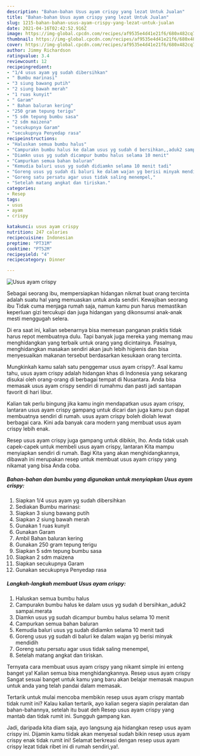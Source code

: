```yaml
---
description: "Bahan-bahan Usus ayam crispy yang lezat Untuk Jualan"
title: "Bahan-bahan Usus ayam crispy yang lezat Untuk Jualan"
slug: 1215-bahan-bahan-usus-ayam-crispy-yang-lezat-untuk-jualan
date: 2021-04-16T02:42:52.916Z
image: https://img-global.cpcdn.com/recipes/af9535e4d41e21f6/680x482cq70/usus-ayam-crispy-foto-resep-utama.jpg
thumbnail: https://img-global.cpcdn.com/recipes/af9535e4d41e21f6/680x482cq70/usus-ayam-crispy-foto-resep-utama.jpg
cover: https://img-global.cpcdn.com/recipes/af9535e4d41e21f6/680x482cq70/usus-ayam-crispy-foto-resep-utama.jpg
author: Jimmy Richardson
ratingvalue: 3.4
reviewcount: 12
recipeingredient:
- "1/4 usus ayam yg sudah dibersihkan"
- " Bumbu marinasi"
- "3 siung bawang putih"
- "2 siung bawah merah"
- "1 ruas kunyit"
- " Garam"
- " Bahan baluran kering"
- "250 gram tepung terigu"
- "5 sdm tepung bumbu sasa"
- "2 sdm maizena"
- "secukupnya Garam"
- "secukupnya Penyedap rasa"
recipeinstructions:
- "Haluskan semua bumbu halus"
- "Campurakn bumbu halus ke dalam usus yg sudah d bersihkan,,aduk2 sampai.merata"
- "Diamkn usus yg sudah dicampur bumbu halus selama 10 menit"
- "Campurkan semua bahan baluran"
- "Kemudia baluri usus yg sudah didiamkn selama 10 menit tadi"
- "Goreng usus yg sudah di baluri ke dalam wajan yg berisi minyak mendidih"
- "Goreng satu persatu agar usus tidak saling menempel,"
- "Setelah matang angkat dan tiriskan."
categories:
- Resep
tags:
- usus
- ayam
- crispy

katakunci: usus ayam crispy 
nutrition: 247 calories
recipecuisine: Indonesian
preptime: "PT31M"
cooktime: "PT52M"
recipeyield: "4"
recipecategory: Dinner

---
```



![Usus ayam crispy](https://img-global.cpcdn.com/recipes/af9535e4d41e21f6/680x482cq70/usus-ayam-crispy-foto-resep-utama.jpg)

Sebagai seorang ibu, mempersiapkan hidangan nikmat buat orang tercinta adalah suatu hal yang memuaskan untuk anda sendiri. Kewajiban seorang ibu Tidak cuma menjaga rumah saja, namun kamu pun harus memastikan keperluan gizi tercukupi dan juga hidangan yang dikonsumsi anak-anak mesti menggugah selera.

Di era  saat ini, kalian sebenarnya bisa memesan panganan praktis tidak harus repot membuatnya dulu. Tapi banyak juga mereka yang memang mau menghidangkan yang terbaik untuk orang yang dicintainya. Pasalnya, menghidangkan masakan sendiri akan jauh lebih higienis dan bisa menyesuaikan makanan tersebut berdasarkan kesukaan orang tercinta. 



Mungkinkah kamu salah satu penggemar usus ayam crispy?. Asal kamu tahu, usus ayam crispy adalah hidangan khas di Indonesia yang sekarang disukai oleh orang-orang di berbagai tempat di Nusantara. Anda bisa memasak usus ayam crispy sendiri di rumahmu dan pasti jadi santapan favorit di hari libur.

Kalian tak perlu bingung jika kamu ingin mendapatkan usus ayam crispy, lantaran usus ayam crispy gampang untuk dicari dan juga kamu pun dapat membuatnya sendiri di rumah. usus ayam crispy boleh diolah lewat berbagai cara. Kini ada banyak cara modern yang membuat usus ayam crispy lebih enak.

Resep usus ayam crispy juga gampang untuk dibikin, lho. Anda tidak usah capek-capek untuk membeli usus ayam crispy, lantaran Kita mampu menyiapkan sendiri di rumah. Bagi Kita yang akan menghidangkannya, dibawah ini merupakan resep untuk membuat usus ayam crispy yang nikamat yang bisa Anda coba.

<!--inarticleads1-->

##### Bahan-bahan dan bumbu yang digunakan untuk menyiapkan Usus ayam crispy:

1. Siapkan 1/4 usus ayam yg sudah dibersihkan
1. Sediakan  Bumbu marinasi:
1. Siapkan 3 siung bawang putih
1. Siapkan 2 siung bawah merah
1. Gunakan 1 ruas kunyit
1. Gunakan  Garam
1. Ambil  Bahan baluran kering
1. Gunakan 250 gram tepung terigu
1. Siapkan 5 sdm tepung bumbu sasa
1. Siapkan 2 sdm maizena
1. Siapkan secukupnya Garam
1. Gunakan secukupnya Penyedap rasa




<!--inarticleads2-->

##### Langkah-langkah membuat Usus ayam crispy:

1. Haluskan semua bumbu halus
1. Campurakn bumbu halus ke dalam usus yg sudah d bersihkan,,aduk2 sampai.merata
1. Diamkn usus yg sudah dicampur bumbu halus selama 10 menit
1. Campurkan semua bahan baluran
1. Kemudia baluri usus yg sudah didiamkn selama 10 menit tadi
1. Goreng usus yg sudah di baluri ke dalam wajan yg berisi minyak mendidih
1. Goreng satu persatu agar usus tidak saling menempel,
1. Setelah matang angkat dan tiriskan.




Ternyata cara membuat usus ayam crispy yang nikamt simple ini enteng banget ya! Kalian semua bisa menghidangkannya. Resep usus ayam crispy Sangat sesuai banget untuk kamu yang baru akan belajar memasak maupun untuk anda yang telah pandai dalam memasak.

Tertarik untuk mulai mencoba membikin resep usus ayam crispy mantab tidak rumit ini? Kalau kalian tertarik, ayo kalian segera siapin peralatan dan bahan-bahannya, setelah itu buat deh Resep usus ayam crispy yang mantab dan tidak rumit ini. Sungguh gampang kan. 

Jadi, daripada kita diam saja, ayo langsung aja hidangkan resep usus ayam crispy ini. Dijamin kamu tiidak akan menyesal sudah bikin resep usus ayam crispy enak tidak rumit ini! Selamat berkreasi dengan resep usus ayam crispy lezat tidak ribet ini di rumah sendiri,ya!.

